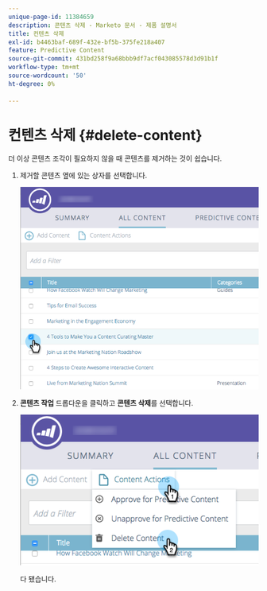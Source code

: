 ```yaml
---
unique-page-id: 11384659
description: 콘텐츠 삭제 - Marketo 문서 - 제품 설명서
title: 컨텐츠 삭제
exl-id: b4463baf-689f-432e-bf5b-375fe218a407
feature: Predictive Content
source-git-commit: 431bd258f9a68bbb9df7acf043085578d3d91b1f
workflow-type: tm+mt
source-wordcount: '50'
ht-degree: 0%

---
```


# 컨텐츠 삭제 {#delete-content}

더 이상 콘텐츠 조각이 필요하지 않을 때 콘텐츠를 제거하는 것이 쉽습니다.

1. 제거할 콘텐츠 옆에 있는 상자를 선택합니다.

   ![](assets/image2017-10-3-9-3a8-3a39.png)

1. **콘텐츠 작업** 드롭다운을 클릭하고 **콘텐츠 삭제**&#x200B;를 선택합니다.

   ![](assets/image2017-10-3-9-3a9-3a12.png)

   다 됐습니다.
